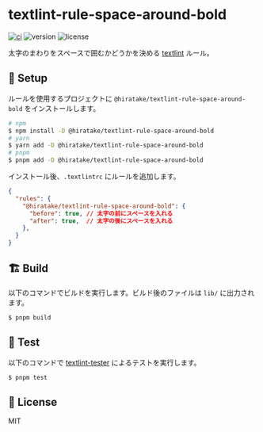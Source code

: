 # textlint-rule-space-around-bold

[![ci](https://github.com/Hiratake/textlint-rule-space-around-bold/actions/workflows/ci.yaml/badge.svg)](https://github.com/Hiratake/textlint-rule-space-around-bold/actions/workflows/ci.yaml)
![version](https://img.shields.io/npm/v/%40hiratake%2Ftextlint-rule-space-around-bold)
![license](https://img.shields.io/npm/l/%40hiratake%2Ftextlint-rule-space-around-bold)

太字のまわりをスペースで囲むかどうかを決める [textlint](https://textlint.github.io/) ルール。

## 🚀 Setup

ルールを使用するプロジェクトに `@hiratake/textlint-rule-space-around-bold` をインストールします。

```sh
# npm
$ npm install -D @hiratake/textlint-rule-space-around-bold
# yarn
$ yarn add -D @hiratake/textlint-rule-space-around-bold
# pnpm
$ pnpm add -D @hiratake/textlint-rule-space-around-bold
```

インストール後、`.textlintrc` にルールを追加します。

```json
{
  "rules": {
    "@hiratake/textlint-rule-space-around-bold": {
      "before": true, // 太字の前にスペースを入れる
      "after": true,  // 太字の後にスペースを入れる
    },
  }
}
```

## 🏗 Build

以下のコマンドでビルドを実行します。ビルド後のファイルは `lib/` に出力されます。

```sh
$ pnpm build
```

## 🧪 Test

以下のコマンドで [textlint-tester](https://github.com/textlint/textlint-tester) によるテストを実行します。

```sh
$ pnpm test
```

## 📃 License

MIT
